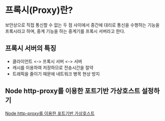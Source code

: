 # 프록시(Proxy)란?
보안상으로 직접 통신할 수 없는 두 점 사이에서 중간에 대리로 통신을 수행하는 기능을 프록시라고 하며,
중계 기능을 하는 중계기를 프록시 서버라고 한다.  
   
  
## 프록시 서버의 특징
- 클라이언트 <-> 프록시 서버 <-> 서버
- 캐시를 이용하여 저장하므로 전송시간을 절약
- 트래픽을 줄이기 때문에 네트워크 병목 현상 방지  
  
  
  
## Node http-proxy를 이용한 포트기반 가상호스트 설정하기
[Node http-proxy를 이용한 포트기반 가상호스트](https://github.com/gpal1126/node_log/tree/master/vhost_port)